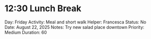 # 12:30 Lunch Break

Day: Friday
Activity: Meal and short walk
Helper: Francesca
Status: No
Date: August 22, 2025
Notes: Try new salad place downtown
Priority: Medium
Duration: 60